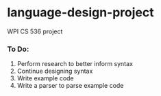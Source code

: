# language-design-project
WPI CS 536 project
### To Do:
1) Perform research to better inform syntax
2) Continue designing syntax
3) Write example code
4) Write a parser to parse example code